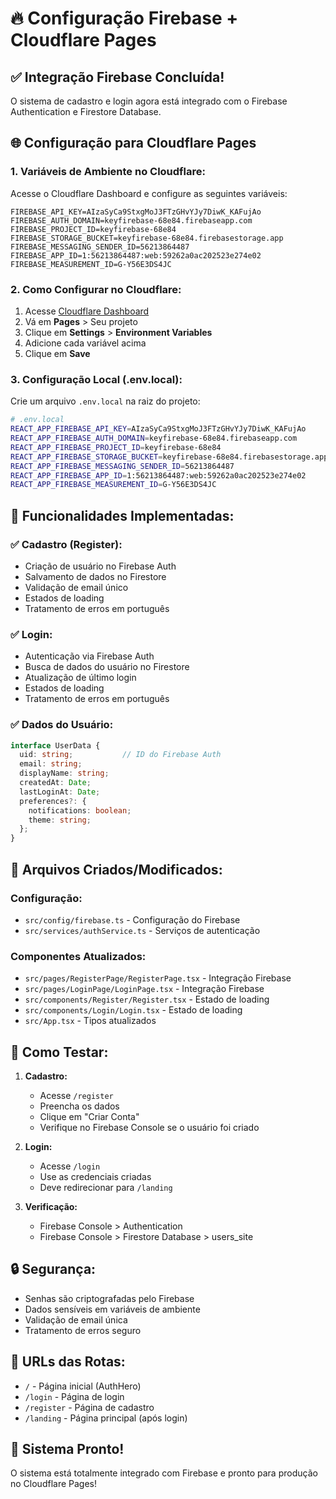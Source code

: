 # 🔥 Configuração Firebase + Cloudflare Pages

## ✅ **Integração Firebase Concluída!**

O sistema de cadastro e login agora está integrado com o Firebase Authentication e Firestore Database.

## 🌐 **Configuração para Cloudflare Pages**

### **1. Variáveis de Ambiente no Cloudflare:**

Acesse o Cloudflare Dashboard e configure as seguintes variáveis:

```
FIREBASE_API_KEY=AIzaSyCa9StxgMoJ3FTzGHvYJy7DiwK_KAFujAo
FIREBASE_AUTH_DOMAIN=keyfirebase-68e84.firebaseapp.com
FIREBASE_PROJECT_ID=keyfirebase-68e84
FIREBASE_STORAGE_BUCKET=keyfirebase-68e84.firebasestorage.app
FIREBASE_MESSAGING_SENDER_ID=56213864487
FIREBASE_APP_ID=1:56213864487:web:59262a0ac202523e274e02
FIREBASE_MEASUREMENT_ID=G-Y56E3DS4JC
```

### **2. Como Configurar no Cloudflare:**

1. Acesse [Cloudflare Dashboard](https://dash.cloudflare.com)
2. Vá em **Pages** > Seu projeto
3. Clique em **Settings** > **Environment Variables**
4. Adicione cada variável acima
5. Clique em **Save**

### **3. Configuração Local (.env.local):**

Crie um arquivo `.env.local` na raiz do projeto:

```bash
# .env.local
REACT_APP_FIREBASE_API_KEY=AIzaSyCa9StxgMoJ3FTzGHvYJy7DiwK_KAFujAo
REACT_APP_FIREBASE_AUTH_DOMAIN=keyfirebase-68e84.firebaseapp.com
REACT_APP_FIREBASE_PROJECT_ID=keyfirebase-68e84
REACT_APP_FIREBASE_STORAGE_BUCKET=keyfirebase-68e84.firebasestorage.app
REACT_APP_FIREBASE_MESSAGING_SENDER_ID=56213864487
REACT_APP_FIREBASE_APP_ID=1:56213864487:web:59262a0ac202523e274e02
REACT_APP_FIREBASE_MEASUREMENT_ID=G-Y56E3DS4JC
```

## 🚀 **Funcionalidades Implementadas:**

### **✅ Cadastro (Register):**
- Criação de usuário no Firebase Auth
- Salvamento de dados no Firestore
- Validação de email único
- Estados de loading
- Tratamento de erros em português

### **✅ Login:**
- Autenticação via Firebase Auth
- Busca de dados do usuário no Firestore
- Atualização de último login
- Estados de loading
- Tratamento de erros em português

### **✅ Dados do Usuário:**
```typescript
interface UserData {
  uid: string;           // ID do Firebase Auth
  email: string;
  displayName: string;
  createdAt: Date;
  lastLoginAt: Date;
  preferences?: {
    notifications: boolean;
    theme: string;
  };
}
```

## 🔧 **Arquivos Criados/Modificados:**

### **Configuração:**
- `src/config/firebase.ts` - Configuração do Firebase
- `src/services/authService.ts` - Serviços de autenticação

### **Componentes Atualizados:**
- `src/pages/RegisterPage/RegisterPage.tsx` - Integração Firebase
- `src/pages/LoginPage/LoginPage.tsx` - Integração Firebase
- `src/components/Register/Register.tsx` - Estado de loading
- `src/components/Login/Login.tsx` - Estado de loading
- `src/App.tsx` - Tipos atualizados

## 🎯 **Como Testar:**

1. **Cadastro:**
   - Acesse `/register`
   - Preencha os dados
   - Clique em "Criar Conta"
   - Verifique no Firebase Console se o usuário foi criado

2. **Login:**
   - Acesse `/login`
   - Use as credenciais criadas
   - Deve redirecionar para `/landing`

3. **Verificação:**
   - Firebase Console > Authentication
   - Firebase Console > Firestore Database > users_site

## 🔒 **Segurança:**

- Senhas são criptografadas pelo Firebase
- Dados sensíveis em variáveis de ambiente
- Validação de email única
- Tratamento de erros seguro

## 📱 **URLs das Rotas:**

- `/` - Página inicial (AuthHero)
- `/login` - Página de login
- `/register` - Página de cadastro
- `/landing` - Página principal (após login)

## 🎉 **Sistema Pronto!**

O sistema está totalmente integrado com Firebase e pronto para produção no Cloudflare Pages!
